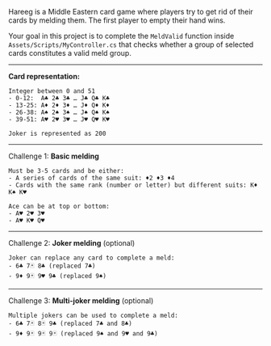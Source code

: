 Hareeg is a Middle Eastern card game where players try to get rid of their cards by melding them. The first player to empty their hand wins.

Your goal in this project is to complete the `MeldValid` function inside `Assets/Scripts/MyController.cs` that checks whether a group of selected cards constitutes a valid meld group.

---

**Card representation:**
```
Integer between 0 and 51
- 0-12:  A♣ 2♣ 3♣ … J♣ Q♣ K♣
- 13-25: A♦ 2♦ 3♦ … J♦ Q♦ K♦
- 26-38: A♠ 2♠ 3♠ … J♠ Q♠ K♠
- 39-51: A♥ 2♥ 3♥ … J♥ Q♥ K♥

Joker is represented as 200
```

---

Challenge 1: **Basic melding**

```
Must be 3-5 cards and be either:
- A series of cards of the same suit: ♦2 ♦3 ♦4
- Cards with the same rank (number or letter) but different suits: K♦ K♠ K♥

Ace can be at top or bottom: 
- A♥ 2♥ 3♥ 
- A♥ K♥ Q♥
```

---

Challenge 2: **Joker melding** (optional)

```
Joker can replace any card to complete a meld:
- 6♣ 7🃏 8♣ (replaced 7♣)
- 9♦ 9🃏 9♥ 9♣ (replaced 9♠)
```

---

Challenge 3: **Multi-joker melding** (optional)

```
Multiple jokers can be used to complete a meld:
- 6♣ 7🃏 8🃏 9♣ (replaced 7♣ and 8♣)
- 9♦ 9🃏 9🃏 9🃏 (replaced 9♠ and 9♥ and 9♣)
```
